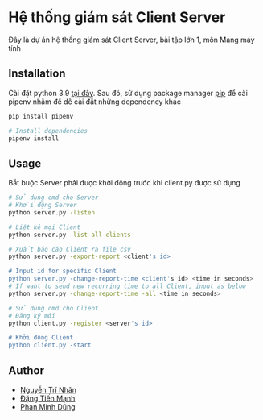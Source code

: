 # Hệ thống giám sát Client Server

Đây là dự án hệ thống giám sát Client Server, bài tập lớn 1, môn Mạng máy tính

## Installation

Cài đặt python 3.9 [tại đây](https://www.python.org/downloads/). Sau đó, sử dụng package manager [pip](https://pip.pypa.io/en/stable/) để cài pipenv nhằm để dễ cài đặt những dependency khác

```bash
pip install pipenv

# Install dependencies
pipenv install
```

## Usage
Bắt buộc Server phải được khởi động trước khi client.py được sử dụng

```bash
# Sử dụng cmd cho Server
# Khởi động Server
python server.py -listen

# Liệt kê mọi Client
python server.py -list-all-clients

# Xuất báo cáo Client ra file csv
python server.py -export-report <client's id>

# Input id for specific Client
python server.py -change-report-time <client's id> <time in seconds>
# If want to send new recurring time to all Client, input as below
python server.py -change-report-time -all <time in seconds>
```

```bash
# Sử dụng cmd cho Client
# Đăng ký mới
python client.py -register <server's id>

# Khởi động Client
python client.py -start
```
## Author

- [Nguyễn Trí Nhân](https://github.com/edwardnguyen2255)
- [Đặng Tiến Mạnh](https://github.com/tienmanh294)
- [Phan Minh Dũng](https://github.com/Mrwizard3011)
